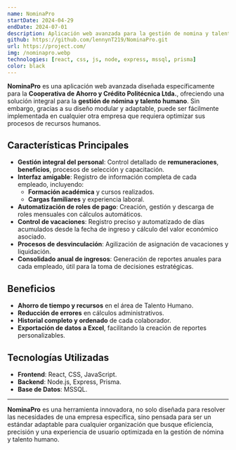 ```yaml
---
name: NominaPro
startDate: 2024-04-29
endDate: 2024-07-01
description: Aplicación web avanzada para la gestión de nomina y talento humano, cuenta con tablas interactivas y         generación de reportes en formato excel.
github: https://github.com/lennynT219/NominaPro.git
url: https://project.com/
img: /nominapro.webp
technologies: [react, css, js, node, express, mssql, prisma]
color: black
---
```


**NominaPro** es una aplicación web avanzada diseñada específicamente para la
**Cooperativa de Ahorro y Crédito Politécnica Ltda.**, ofreciendo una solución
integral para la **gestión de nómina y talento humano**. Sin embargo, gracias a
su diseño modular y adaptable, puede ser fácilmente implementada en cualquier
otra empresa que requiera optimizar sus procesos de recursos humanos.

## **Características Principales**

- **Gestión integral del personal**: Control detallado de **remuneraciones**,
  **beneficios**, procesos de selección y capacitación.
- **Interfaz amigable**: Registro de información completa de cada empleado, incluyendo:
  - **Formación académica** y cursos realizados.
  - **Cargas familiares** y experiencia laboral.
- **Automatización de roles de pago**: Creación, gestión y descarga de roles
  mensuales con cálculos automáticos.
- **Control de vacaciones**: Registro preciso y automatizado de días acumulados
  desde la fecha de ingreso y cálculo del valor económico asociado.
- **Procesos de desvinculación**: Agilización de asignación de vacaciones
  y liquidación.
- **Consolidado anual de ingresos**: Generación de reportes anuales para cada
  empleado, útil para la toma de decisiones estratégicas.

## **Beneficios**

- **Ahorro de tiempo y recursos** en el área de Talento Humano.
- **Reducción de errores** en cálculos administrativos.
- **Historial completo y ordenado** de cada colaborador.
- **Exportación de datos a Excel**, facilitando la creación de reportes personalizables.

## **Tecnologías Utilizadas**

- **Frontend**: React, CSS, JavaScript.
- **Backend**: Node.js, Express, Prisma.
- **Base de Datos**: MSSQL.

---

**NominaPro** es una herramienta innovadora, no solo diseñada para resolver las
necesidades de una empresa específica, sino pensada para ser un estándar
adaptable para cualquier organización que busque eficiencia, precisión y una
experiencia de usuario optimizada en la gestión de nómina y talento humano.

